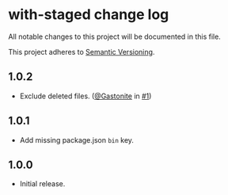 # with-staged change log

All notable changes to this project will be documented in this file.

This project adheres to [Semantic Versioning](http://semver.org/).

## 1.0.2
* Exclude deleted files. ([@Gastonite](https://github.com/Gastonite) in [#1](https://github.com/goto-bus-stop/with-staged/pull/1))

## 1.0.1
* Add missing package.json `bin` key.

## 1.0.0
* Initial release.
